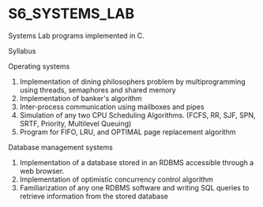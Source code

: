 # S6_SYSTEMS_LAB
Systems Lab programs implemented in C.

Syllabus

Operating systems
  1. Implementation of dining philosophers problem by multiprogramming using threads, semaphores and shared memory
  2. Implementation of banker's algorithm
  3. Inter-process communication using mailboxes and pipes
  4. Simulation of any two CPU Scheduling Algorithms. (FCFS, RR, SJF, SPN, SRTF, Priority, Multilevel Queuing)
  5. Program for FIFO, LRU, and OPTIMAL page replacement algorithm
  

Database management systems

  1. Implementation of a database stored in an RDBMS accessible through a web browser.
  2. Implementation of optimistic concurrency control algorithm
  3. Familiarization of any one RDBMS software and writing SQL queries to retrieve information from the stored database
